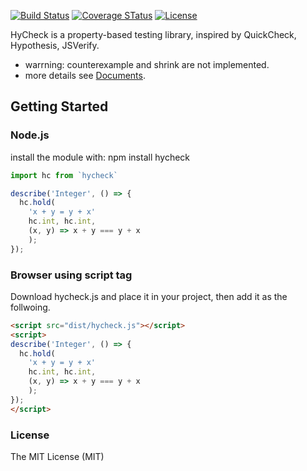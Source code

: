[![Build Status](https://travis-ci.org/hychen/hycheck.svg?branch=master)](https://travis-ci.org/hycheck/hycheck)
[![Coverage STatus](https://coveralls.io/repos/github/hychen/hycheck/badge.svg?branch=master)](https://coveralls.io/github/hychen/hycheck?branch=master)
[![License](http://img.shields.io/:license-mit-blue.svg)](http://badges.mit-license.org/)

HyCheck is a property-based testing library, inspired by QuickCheck, Hypothesis, JSVerify.

- warrning: counterexample and shrink are not implemented.
- more details see [Documents](http://hychen.me/hycheck/index.html).

## Getting Started

### Node.js

install the module with: npm install hycheck 

```javascript
import hc from `hycheck`

describe('Integer', () => {
  hc.hold(
    'x + y = y + x'
    hc.int, hc.int,
    (x, y) => x + y === y + x
    );
});
```

### Browser using script tag

Download hycheck.js and place it in your project, then add it as the follwoing.

```html
<script src="dist/hycheck.js"></script>
<script>
describe('Integer', () => {
  hc.hold(
    'x + y = y + x'
    hc.int, hc.int,
    (x, y) => x + y === y + x
    );
});
</script>
```

### License

The MIT License (MIT)
